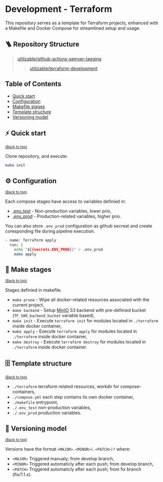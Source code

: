 Development - Terraform
============
This repository serves as a template for Terraform projects, enhanced with a Makefile and Docker Compose for streamlined setup and usage.

## 🪜 Repository Structure
> [utilizable/github-actions-semver-tagging](https://github.com/utilizable/github-actions-semver-tagging)
>> [utilizable/terraform-development](https://github.com/utilizable/terraform-development)

## Table of Contents
- [Quick start](#%EF%B8%8F-quick-start)
- [Configuration](#%EF%B8%8F-configuration)
- [Makefile stages](#-make-stages)
- [Template structure](#-template-structure)
- [Versioning model](#-versioning-model)
  
## ⚡️ Quick start
<sup>[(Back to top)](#table-of-contents)</sup>

Clone repository, and execute:

```bash
make init
```

## ⚙️ Configuration
<sup>[(Back to top)](#table-of-contents)</sup>

Each compose stages have access to variables definied in:

- [.env_test](./env_test) - Non-production variables, lower prio,
- [.env_prod](./env_prod) - Production-related variables, higher prio.

You can also store `.env_prod` configuration as github secreat and create coresponding file during pipeline execution.

```sh
- name: Terraform apply
  run: |
    echo "${{secrets.ENV_PROD}}" > .env_prod
    make apply
```

## 📒 Make stages
<sup>[(Back to top)](#table-of-contents)</sup>

Stages definied in makefile.

- `make prune` - Wipe all docker-related resources associated with the current project,
- `make backend` - Setup [MinIO](https://min.io/) S3 backend with pre-definied bucket (`TF_VAR_backend_bucket` variable based),
- `make init` - Execute `terraform init` for modules located in `./terraform` inside docker container,
- `make apply` - Execute `terraform apply` for modules located in `./terraform` inside docker container,
- `make destroy` - Execute `terraform destroy` for modules located in `./terraform` inside docker container.

## 🗄 Template structure
<sup>[(Back to top)](#table-of-contents)</sup>

- `./terraform` terraform related resources, workdir for compose-containers,
- `./compose.yml` each step contains its own docker container,
- `./makefile` entrypoint,
- `./.env_test` non-production variables,
- `./.env_prod` production variables.

## 🔖 Versioning model
<sup>[(Back to top)](#table-of-contents)</sup>

Versions have the format `<MAJOR>.<MINOR>(.<PATCH>)?` where:

- `<MAJOR>` Triggered manualy; from develop branch,
- `<MINOR>` Triggered automaticly after each push; from develop branch,
- `<PATCH>` Triggered automaticly after each push; from fix branch (fix/1.1.x).
